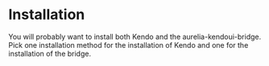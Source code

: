 # Installation
You will probably want to install both Kendo and the aurelia-kendoui-bridge. Pick one installation method for the installation of Kendo and one for the installation of the bridge.



